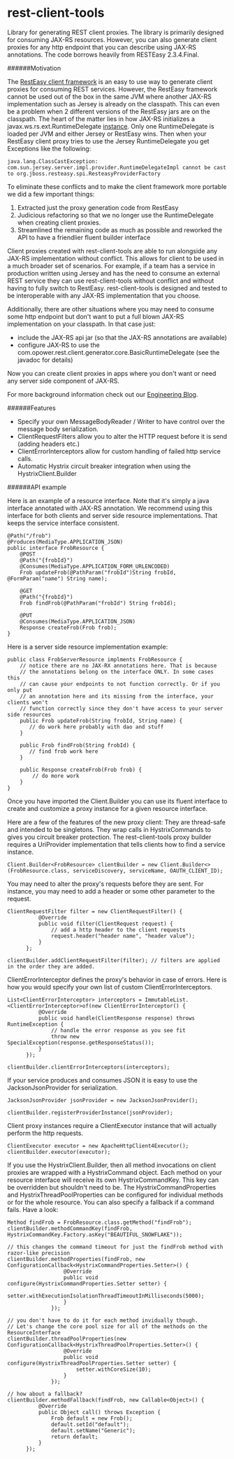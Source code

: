rest-client-tools
=======================

Library for generating REST client proxies. The library is primarily designed for consuming JAX-RS resources. However, you can also
generate client proxies for any http endpoint that you can describe using JAX-RS annotations. The code borrows heavily from RESTEasy 2.3.4.Final.

######Motivation

The [RestEasy client framework](http://docs.jboss.org/resteasy/docs/1.0.1.GA/userguide/html/RESTEasy_Client_Framework.html#Sharing_interfaces) is an easy to use
way to generate client proxies for consuming REST services. However, the RestEasy framework cannot be used out of the box in the same JVM where another JAX-RS 
implementation such as Jersey is already on the classpath. This can even be a problem when 2 different versions of the RestEasy jars are on the classpath.
The heart of the matter lies in how JAX-RS initializes a javax.ws.rs.ext.RuntimeDelegate [instance][1].
Only one RuntimeDelegate is loaded per JVM and either Jersey or RestEasy wins. Then when your RestEasy client proxy tries to use the Jersey RuntimeDelegate you get Exceptions
like the following:

    java.lang.ClassCastException: com.sun.jersey.server.impl.provider.RuntimeDelegateImpl cannot be cast to org.jboss.resteasy.spi.ResteasyProviderFactory

To eliminate these conflicts and to make the client framework more portable we did a few important things:

1. Extracted just the proxy generation code from RestEasy 
2. Judicious refactoring so that we no longer use the RuntimeDelegate when creating client proxies. 
3. Streamlined the remaining code as much as possible and reworked the API to have a friendlier fluent builder interface

Client proxies created with rest-client-tools are able to run alongside any JAX-RS implementation without conflict. This allows for client to be used
in a much broader set of scenarios. For example, if a team has a service in production written using Jersey and has the need to 
consume an external REST service they can use rest-client-tools without conflict and without having to fully switch to RestEasy. 
rest-client-tools is designed and tested to be interoperable with any JAX-RS implementation that you choose. 

Additionally, there are other situations where you may need to consume some http endpoint but don't want to put a full blown JAX-RS 
implementation on your classpath. In that case just:
 
 - include the JAX-RS api jar (so that the JAX-RS annotations are available)
 - configure JAX-RS to use the com.opower.rest.client.generator.core.BasicRuntimeDelegate (see the javadoc for details) 

Now you can create client proxies in apps where you don't want or need any server side component of JAX-RS.

For more background information check out our [Engineering Blog](http://opower.github.io/2015/01/30/rest-client-tools/).

######Features

  * Specify your own MessageBodyReader / Writer to have control over the message body serialization.
  * ClientRequestFilters allow you to alter the HTTP request before it is send (adding headers etc.)
  * ClientErrorInterceptors allow for custom handling of failed http service calls.
  * Automatic Hystrix circuit breaker integration when using the HystrixClient.Builder
  
######API example

Here is an example of a resource interface. Note that it's simply a java interface annotated with JAX-RS annotation.
 We recommend using this interface for both clients and server side resource implementations. That keeps the service interface
 consistent. 

    @Path("/frob")
    @Produces(MediaType.APPLICATION_JSON)
    public interface FrobResource {
        @POST
        @Path("{frobId}")
        @Consumes(MediaType.APPLICATION_FORM_URLENCODED)
        Frob updateFrob(@PathParam("frobId")String frobId, @FormParam("name") String name);
   
        @GET
        @Path("{frobId}")
        Frob findFrob(@PathParam("frobId") String frobId);
   
        @PUT
        @Consumes(MediaType.APPLICATION_JSON)
        Response createFrob(Frob frob);
    }
 
 Here is a server side resource implementation example:
 
    public class FrobServerResource implments FrobResource {
        // notice there are no JAX-RX annotations here. That is because
        // the annotations belong on the interface ONLY. In some cases this
        // can cause your endpoints to not function correctly. Or if you only put
        // an annotation here and its missing from the interface, your clients won't
        // function correctly since they don't have access to your server side resources
        public Frob updateFrob(String frobId, String name) {
           // do work here probably with dao and stuff
        }

        public Frob findFrob(String frobId) {
           // find frob work here
        }

        public Response createFrob(Frob frob) {
            // do more work
        }
    }
   
 
  Once you have imported the Client.Builder you can use its fluent interface to create and customize a proxy instance for a given resource interface. 
  
  Here are a few of the features of the new proxy client:
  They are thread-safe and intended to be singletons.
  They wrap calls in HystrixCommands to gives you circuit breaker protection.
  The rest-client-tools proxy builder requires a UriProvider implementation that tells clients how to find a service instance.
  
    Client.Builder<FrobResource> clientBuilder = new Client.Builder<>(FrobResource.class, serviceDiscovery, serviceName, OAUTH_CLIENT_ID);

                              
  You may need to alter the proxy's requests before they are sent. For instance, you may need to add a header or some other parameter to the request.
  
    ClientRequestFilter filter = new ClientRequestFilter() {
              @Override
              public void filter(ClientRequest request) {
                  // add a http header to the client requests
                  request.header("header name", "header value");
              }
          };
   
    clientBuilder.addClientRequestFilter(filter); // filters are applied in the order they are added.
  
  ClientErrorInterceptor defines the proxy's behavior in case of errors. Here is how you would specify your own list of custom ClientErrorInterceptors.
  
    List<ClientErrorInterceptor> interceptors = ImmutableList.<ClientErrorInterceptor>of(new ClientErrorInterceptor() {
              @Override
              public void handle(ClientResponse response) throws RuntimeException {
                  // handle the error response as you see fit
                  throw new SpecialException(response.getResponseStatus());
              }
          });
   
    clientBuilder.clientErrorInterceptors(interceptors); 
    
  If your service produces and consumes JSON it is easy to use the JacksonJsonProvider for serialization.
  
    JacksonJsonProvider jsonProvider = new JacksonJsonProvider();
     
    clientBuilder.registerProviderInstance(jsonProvider);
 
 
  Client proxy instances require a ClientExecutor instance that will actually perform the http requests.
  
    ClientExecutor executor = new ApacheHttpClient4Executor();
    clientBuilder.executor(executor);
    
    
  If you use the HystrixClient.Builder, then all method invocations on client proxies are wrapped with a HystrixCommand object. 
  Each method on your resource interface will receive its own HystrixCommandKey. 
  This key can be overridden but shouldn't need to be.
  The HystrixCommandProperties and HystrixThreadPoolProperties can be configured for individual methods or for the whole resource. 
  You can also specify a fallback if a command fails. Have a look:
   
    Method findFrob = FrobResource.class.getMethod("findFrob");
    clientBuilder.methodCommandKey(findFrob, HystrixCommandKey.Factory.asKey("BEAUTIFUL_SNOWFLAKE"));
   
    // this changes the command timeout for just the findFrob method with razor-like precision
    clientBuilder.methodProperties(findFrob, new ConfigurationCallback<HystrixCommandProperties.Setter>() {
                      @Override
                      public void configure(HystrixCommandProperties.Setter setter) {
                          setter.withExecutionIsolationThreadTimeoutInMilliseconds(5000);
                      }
                  });
   
    // you don't have to do it for each method invidually though. 
    // Let's change the core pool size for all of the methods on the ResourceInterface
    clientBuilder.threadPoolProperties(new ConfigurationCallback<HystrixThreadPoolProperties.Setter>() {
                      @Override
                      public void configure(HystrixThreadPoolProperties.Setter setter) {
                          setter.withCoreSize(10);
                      }
                  });
   
    // how about a fallback?
    clientBuilder.methodFallback(findFrob, new Callable<Object>() {
              @Override
              public Object call() throws Exception {
                  Frob default = new Frob();
                  default.setId("default");
                  default.setName("Generic");
                  return default;
              }
          });

[1]: http://docs.oracle.com/javaee/6/api/javax/ws/rs/ext/RuntimeDelegate.html#getInstance()

